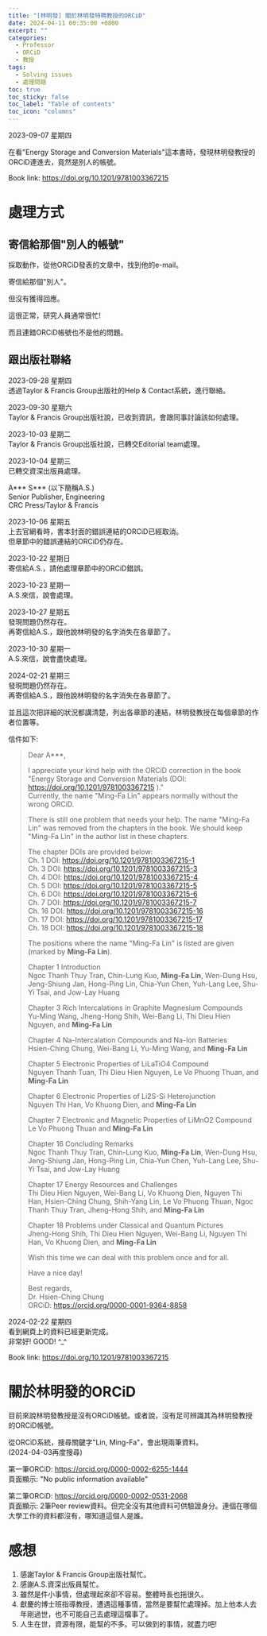 ```yaml
---
title: "[林明發] 關於林明發特聘教授的ORCiD"
date: 2024-04-11 00:35:00 +0800
excerpt: ""
categories: 
  - Professor
  - ORCiD
  - 教授
tags:
  - Solving issues
  - 處理問題
toc: true
toc_sticky: false
toc_label: "Table of contents"
toc_icon: "columns"
---
```


2023-09-07 星期四  

在看"Energy Storage and Conversion Materials"這本書時，發現林明發教授的ORCiD連進去，竟然是別人的帳號。  

Book link: <https://doi.org/10.1201/9781003367215>  

# 處理方式

## 寄信給那個"別人的帳號"

採取動作，從他ORCiD發表的文章中，找到他的e-mail。  

寄信給那個"別人"。

但沒有獲得回應。

這很正常，研究人員通常很忙!  

而且連錯ORCiD帳號也不是他的問題。

## 跟出版社聯絡

2023-09-28 星期四  
透過Taylor & Francis Group出版社的Help & Contact系統，進行聯絡。

2023-09-30 星期六  
Taylor & Francis Group出版社說，已收到資訊，會跟同事討論該如何處理。

2023-10-03 星期二  
Taylor & Francis Group出版社說，已轉交Editorial team處理。

2023-10-04 星期三  
已轉交資深出版員處理。

A\*\*\* S\*\*\* (以下簡稱A.S.)  
Senior Publisher, Engineering  
CRC Press/Taylor & Francis  

2023-10-06 星期五  
上去官網看時，書本封面的錯誤連結的ORCiD已經取消。  
但章節中的錯誤連結的ORCiD仍存在。  

2023-10-22 星期日  
寄信給A.S.，請他處理章節中的ORCiD錯誤。

2023-10-23 星期一  
A.S.來信，說會處理。

2023-10-27 星期五  
發現問題仍然存在。  
再寄信給A.S.，跟他說林明發的名字消失在各章節了。

2023-10-30 星期一  
A.S.來信，說會盡快處理。

2024-02-21 星期三  
發現問題仍然存在。   
再寄信給A.S.，跟他說林明發的名字消失在各章節了。

並且這次把詳細的狀況都講清楚，列出各章節的連結，林明發教授在每個章節的作者位置等。

信件如下:

> Dear A***,
> 
> 
> I appreciate your kind help with the ORCiD correction in the book "Energy Storage and Conversion Materials (DOI: https://doi.org/10.1201/9781003367215 )."  
> Currently, the name "Ming-Fa Lin" appears normally without the wrong ORCiD.
> 
> There is still one problem that needs your help. The name "Ming-Fa Lin" was removed from the chapters in the book. We should keep "Ming-Fa Lin" in the author list in these chapters.
> 
> The chapter DOIs are provided below:  
> Ch. 1 DOI: https://doi.org/10.1201/9781003367215-1  
> Ch. 3 DOI: https://doi.org/10.1201/9781003367215-3  
> Ch. 4 DOI: https://doi.org/10.1201/9781003367215-4  
> Ch. 5 DOI: https://doi.org/10.1201/9781003367215-5  
> Ch. 6 DOI: https://doi.org/10.1201/9781003367215-6  
> Ch. 7 DOI: https://doi.org/10.1201/9781003367215-7  
> Ch. 16 DOI: https://doi.org/10.1201/9781003367215-16  
> Ch. 17 DOI: https://doi.org/10.1201/9781003367215-17  
> Ch. 18 DOI: https://doi.org/10.1201/9781003367215-18  
> 
> 
> The positions where the name "Ming-Fa Lin" is listed are given (marked by **Ming-Fa Lin**).
> 
> Chapter 1 Introduction  
> Ngoc Thanh Thuy Tran, Chin-Lung Kuo, **Ming-Fa Lin**, Wen-Dung Hsu, Jeng-Shiung Jan, Hong-Ping Lin, Chia-Yun Chen, Yuh-Lang Lee, Shu-Yi Tsai, and Jow-Lay Huang
> 
> Chapter 3 Rich Intercalations in Graphite Magnesium Compounds  
> Yu-Ming Wang, Jheng-Hong Shih, Wei-Bang Li, Thi Dieu Hien Nguyen, and **Ming-Fa Lin**
> 
> Chapter 4 Na-Intercalation Compounds and Na-Ion Batteries  
> Hsien-Ching Chung, Wei-Bang Li, Yu-Ming Wang, and **Ming-Fa Lin**
> 
> Chapter 5 Electronic Properties of LiLaTiO4 Compound  
> Nguyen Thanh Tuan, Thi Dieu Hien Nguyen, Le Vo Phuong Thuan, and **Ming-Fa Lin**
> 
> Chapter 6 Electronic Properties of Li2S-Si Heterojunction  
> Nguyen Thi Han, Vo Khuong Dien, and **Ming-Fa Lin**
> 
> Chapter 7 Electronic and Magnetic Properties of LiMnO2 Compound  
> Le Vo Phuong Thuan and **Ming-Fa Lin**
> 
> Chapter 16 Concluding Remarks  
> Ngoc Thanh Thuy Tran, Chin-Lung Kuo, **Ming-Fa Lin**, Wen-Dung Hsu, Jeng-Shiung Jan, Hong-Ping Lin, Chia-Yun Chen, Yuh-Lang Lee, Shu-Yi Tsai, and Jow-Lay Huang
> 
> Chapter 17 Energy Resources and Challenges  
> Thi Dieu Hien Nguyen, Wei-Bang Li, Vo Khuong Dien, Nguyen Thi Han, Hsien-Ching Chung, Shih-Yang Lin, Le Vo Phuong Thuan, Ngoc Thanh Thuy Tran, Jheng-Hong Shih, and **Ming-Fa Lin**
> 
> Chapter 18 Problems under Classical and Quantum Pictures  
> Jheng-Hong Shih, Thi Dieu Hien Nguyen, Wei-Bang Li, Nguyen Thi Han, Vo Khuong Dien, and **Ming-Fa Lin**
> 
> 
> Wish this time we can deal with this problem once and for all.
> 
> Have a nice day!
> 
> 
> Best regards,  
> Dr. Hsien-Ching Chung  
> ORCiD: https://orcid.org/0000-0001-9364-8858

2024-02-22 星期四  
看到網頁上的資料已經更新完成。  
非常好! GOOD! ^_^

Book link: <https://doi.org/10.1201/9781003367215>

# 關於林明發的ORCiD

目前來說林明發教授是沒有ORCiD帳號。或者說，沒有足可辨識其為林明發教授的ORCiD帳號。

從ORCiD系統，搜尋關鍵字"Lin, Ming-Fa"，會出現兩筆資料。  
(2024-04-03再度搜尋)

第一筆ORCiD: <https://orcid.org/0000-0002-6255-1444>  
頁面顯示: "No public information available"

第二筆ORCiD: <https://orcid.org/0000-0002-0531-2068>  
頁面顯示: 2筆Peer review資料。但完全沒有其他資料可供驗證身分。連個在哪個大學工作的資料都沒有，哪知道這個人是誰。

# 感想
1. 感謝Taylor & Francis Group出版社幫忙。
2. 感謝A.S.資深出版員幫忙。
3. 雖然是件小事情，但處理起來卻不容易。整體時長也拖很久。
4. 獻慶的博士班指導教授，遭遇這種事情，當然是要幫忙處理掉。加上他本人去年剛過世，也不可能自己去處理這檔事了。
5. 人生在世，資源有限，能幫的不多。可以做到的事情，就盡力吧! 
